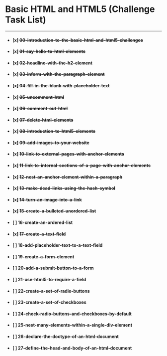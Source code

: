 # Basic HTML and HTML5 (Challenge Task List)

---

- #### [x] ~~00-introduction-to-the-basic-html-and-html5-challenges~~
- #### [x] ~~01-say-hello-to-html-elements~~
- #### [x] ~~02-headline-with-the-h2-element~~
- #### [x] ~~03-inform-with-the-paragraph-element~~
- #### [x] ~~04-fill-in-the-blank-with-placeholder-text~~
- #### [x] ~~05-uncomment-html~~
- #### [x] ~~06-comment-out-html~~
- #### [x] ~~07-delete-html-elements~~
- #### [x] ~~08-introduction-to-html5-elements~~
- #### [x] ~~09-add-images-to-your-website~~
- #### [x] ~~10-link-to-external-pages-with-anchor-elements~~
- #### [x] ~~11-link-to-internal-sections-of-a-page-with-anchor-elements~~
- #### [x] ~~12-nest-an-anchor-element-within-a-paragraph~~
- #### [x] ~~13-make-dead-links-using-the-hash-symbol~~
- #### [x] ~~14-turn-an-image-into-a-link~~
- #### [x] ~~15-create-a-bulleted-unordered-list~~
- #### [ ] 16-create-an-ordered-list
- #### [x] ~~17-create-a-text-field~~
- #### [ ] 18-add-placeholder-text-to-a-text-field
- #### [ ] 19-create-a-form-element
- #### [ ] 20-add-a-submit-button-to-a-form
- #### [ ] 21-use-html5-to-require-a-field
- #### [ ] 22-create-a-set-of-radio-buttons
- #### [ ] 23-create-a-set-of-checkboxes
- #### [ ] 24-check-radio-buttons-and-checkboxes-by-default
- #### [ ] 25-nest-many-elements-within-a-single-div-element
- #### [ ] 26-declare-the-doctype-of-an-html-document
- #### [ ] 27-define-the-head-and-body-of-an-html-document
